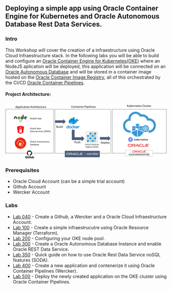 ## Deploying a simple app using Oracle Container Engine for Kubernetes and Oracle Autonomous Database Rest Data Services.

### Intro

This Workshop will cover the creation of a infraestructure using Oracle Cloud Infraestructure stack. In the following labs you will be able to build and configure an [Oracle Container Engine for Kubernetes(OKE)](https://www.oracle.com/cloud/compute/container-engine-kubernetes.html) where an NodeJS aplication will be deployed, this application will be connected on an [Oracle Autonomous Database]() and will be stored in a container image hosted on the [Oracle Container Image Registry](), all of this orchestrated by the CI/CD [Oracle Container Pipelines]().


#### Project Architecture:

![](/images/architecture.png)

### Prerequisites

- Oracle Cloud Account (can be a simple trial account)
- Github Account
- Wercker Account

### Labs

* [Lab 040](lab040/lab040.md) - Create a Github, a Wercker and a Oracle Cloud Infraestructure Account.
* [Lab 100](lab100/lab100.md) - Create a simple infraestrucutre using Oracle Resource Manager (Terraform).
* [Lab 200](lab200/lab200.md) - Configuring your OKE node pool.
* [Lab 300](lab300/lab300.md) - Create a Oracle Autonomous Database Instance and enable Oracle REST Data Service.
* [Lab 350](lab350/lab350.md) - Quick guide on how to use Oracle Rest Data Service noSQL features (SODA).
* [Lab 400](lab400/lab400.md) - Create a new application and contenerize it using Oracle Container Pipelines (Wercker).
* [Lab 500](lab500/lab500.md) - Deploy the newly created application on the OKE cluster using Oracle Container Pipelines.
